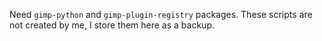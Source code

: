 Need `gimp-python` and `gimp-plugin-registry` packages.
These scripts are not created by me, I store them here as a backup.
